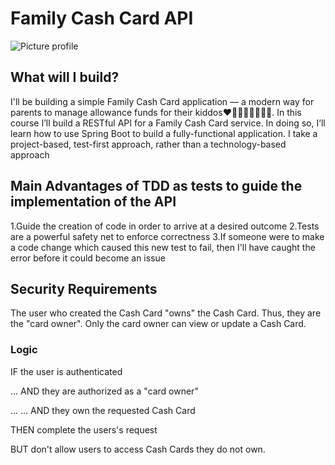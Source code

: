 
# Family Cash Card API

![Picture profile](./src/main/resources/static/img/familyCashCardApp.png?raw=true "Family Cash Card picture")

## What will I build?

I'll be building a simple Family Cash Card application — a modern way for parents to manage allowance funds for their kiddos❤️👨‍👩‍👦👨‍👧‍👧🤑. In this course I’ll build a RESTful API for a Family Cash Card service. In doing so, I’ll learn how to use Spring Boot to build a fully-functional application. I take a project-based, test-first approach, rather than a technology-based approach

## Main Advantages of TDD as  tests to guide the implementation of the API

1.Guide the creation of code in order to arrive at a desired outcome
2.Tests are a powerful safety net to enforce correctness
3.If someone were to make a code change which caused this new test to fail, then I'll have caught the error before it could become an issue

## Security Requirements

The user who created the Cash Card "owns" the Cash Card. Thus, they are the "card owner". Only the card owner can view or update a Cash Card.

### Logic

IF the user is authenticated

... AND they are authorized as a "card owner"

... ... AND they own the requested Cash Card

THEN complete the users's request

BUT don't allow users to access Cash Cards they do not own.
